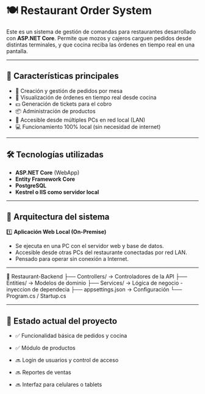 # 🍽️ Restaurant Order System

Este es un sistema de gestión de comandas para restaurantes desarrollado con **ASP.NET Core**. Permite que mozos y cajeros carguen pedidos desde distintas terminales, y que cocina reciba las órdenes en tiempo real en una pantalla.

---

## 🚀 Características principales

- 🧾 Creación y gestión de pedidos por mesa
- 🍳 Visualización de órdenes en tiempo real desde cocina
- 💵 Generación de tickets para el cobro
- 📦 Administración de productos
- 📡 Accesible desde múltiples PCs en red local (LAN)
- 💻 Funcionamiento 100% local (sin necesidad de internet)

---

## 🛠️ Tecnologías utilizadas

- **ASP.NET Core** (WebApp)
- **Entity Framework Core**
- **PostgreSQL**
- **Kestrel o IIS como servidor local**

---

## 🧱 Arquitectura del sistema

1️⃣ **Aplicación Web Local (On-Premise)**  
- Se ejecuta en una PC con el servidor web y base de datos.  
- Accesible desde otras PCs del restaurante conectadas por red LAN.  
- Pensado para operar sin conexión a Internet.


---

📁 Restaurant-Backend
├── Controllers/         → Controladores de la API
├── Entities/            → Modelos de dominio
├── Services/            → Lógica de negocio - inyeccion de dependecia
├── appsettings.json     → Configuración
└── Program.cs / Startup.cs

---

## 📍 Estado actual del proyecto
- ✅ Funcionalidad básica de pedidos y cocina

- ✅ Módulo de productos

- 🔜 Login de usuarios y control de acceso

- 🔜 Reportes de ventas

- 🔜 Interfaz para celulares o tablets
